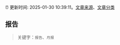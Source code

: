 :alarm_clock: 更新时间: 2025-01-30 10:39:11。[文章来源](/README.md)、[文章分类](/TAGS.md)

## 报告


> 关键字：`报告`、`月报`



